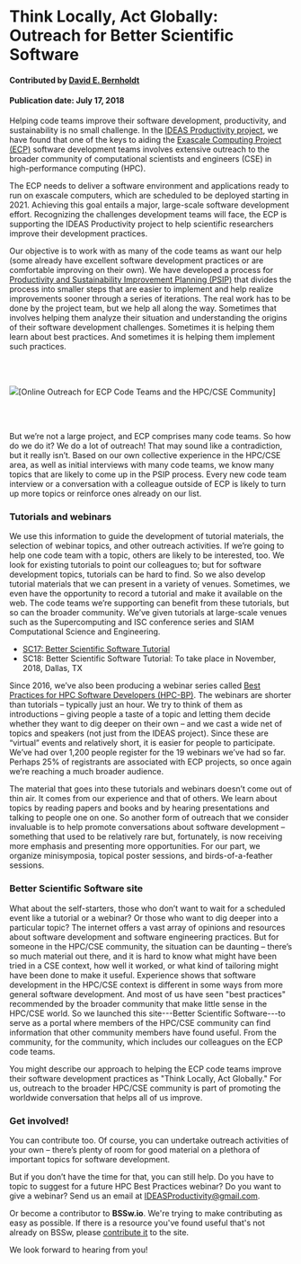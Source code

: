 # Think Locally, Act Globally: Outreach for Better Scientific Software

#### Contributed by [David E. Bernholdt](https://github.com/bernhold "David E. Bernholdt GitHub Profile")

#### Publication date: July 17, 2018

Helping code teams improve their software development, productivity, and sustainability is no small challenge. In the [IDEAS Productivity project](https://ideas-productivity.org), we have found that one of the keys to aiding the [Exascale Computing Project (ECP)](https://exascaleproject.org) software development teams involves extensive outreach to the broader community of computational scientists and engineers (CSE) in high-performance computing (HPC).

The ECP needs to deliver a software environment and applications ready to run on exascale computers, which are scheduled to be deployed starting in 2021. Achieving this goal entails a major, large-scale software development effort.  Recognizing the challenges development teams will face, the ECP is supporting the IDEAS Productivity project to help scientific researchers improve their development practices.

Our objective is to work with as many of the code teams as want our help (some already have excellent software development practices or are comfortable improving on their own).  We have developed a process for [Productivity and Sustainability Improvement Planning (PSIP)](https://bssw.io/resources/planning-for-better-software-psip-tools) that divides the process into smaller steps that are easier to implement and help realize improvements sooner through a series of iterations. The real work has to be done by the project team, but we help all along the way.  Sometimes that involves helping them analyze their situation and understanding the origins of their software development challenges.  Sometimes it is helping them learn about best practices.  And sometimes it is helping them implement such practices.

<br>
<br>

<img src='https://github.com/betterscientificsoftware/images/raw/master/Blog_OutreachForBSSw_1250_767.png' class='page' />[Online Outreach for ECP Code Teams and the HPC/CSE Community]

<br>
<br>

But we’re not a large project, and ECP comprises many code teams.  So how do we do it? We do a lot of outreach! That may sound like a contradiction, but it really isn’t.  Based on our own collective experience in the HPC/CSE area, as well as initial interviews with many code teams, we know many topics that are likely to come up in the PSIP process.  Every new code team interview or a conversation with a colleague outside of ECP is likely to turn up more topics or reinforce ones already on our list.  

### Tutorials and webinars
We use this information to guide the development of tutorial materials, the selection of webinar topics, and other outreach activities.  If we’re going to help one code team with a topic, others are likely to be interested, too.  We look for existing tutorials to point our colleagues to; but for software development topics, tutorials can be hard to find. So we also develop tutorial materials that we can present in a variety of venues.  Sometimes, we even have the opportunity to record a tutorial and make it available on the web.  The code teams we’re supporting can benefit from these tutorials, but so can the broader community.  We’ve given tutorials at large-scale venues such as the Supercomputing and ISC conference series and SIAM Computational Science and Engineering.

* [SC17: Better Scientific Software Tutorial](https://bssw.io/events/better-scientific-software-sc17-tutorial)
* SC18: Better Scientific Software Tutorial: To take place in November, 2018, Dallas, TX

Since 2016, we’ve also been producing a webinar series called [Best Practices for HPC Software Developers (HPC-BP)](https://ideas-productivity.org/events/hpc-best-practices-webinars/).  The webinars are shorter than tutorials – typically just an hour.  We try to think of them as introductions – giving people a taste of a topic and letting them decide whether they want to dig deeper on their own – and we cast a wide net of topics and speakers (not just from the IDEAS project).  Since these are “virtual” events and relatively short, it is easier for people to participate.  We’ve had over 1,200 people register for the 19 webinars we’ve had so far.  Perhaps 25% of registrants are associated with ECP projects, so once again we’re reaching a much broader audience.

The material that goes into these tutorials and webinars doesn’t come out of thin air.  It comes from our experience and that of others.  We learn about topics by reading papers and books and by hearing presentations and talking to people one on one.  So another form of outreach that we consider invaluable is to help promote conversations about software development – something that used to be relatively rare but, fortunately, is now receiving more emphasis and presenting more opportunities.  For our part, we organize minisymposia, topical poster sessions, and birds-of-a-feather sessions.

### Better Scientific Software site

What about the self-starters, those who don’t want to wait for a scheduled event like a tutorial or a webinar?  Or those who want to dig deeper into a particular topic?  The internet offers a vast array of opinions and resources about software development and software engineering practices.  But for someone in the HPC/CSE community, the situation can be daunting – there’s so much material out there, and it is hard to know what might have been tried in a CSE context, how well it worked, or what kind of tailoring might have been done to make it useful.  Experience shows that software development in the HPC/CSE context is different in some ways from more general software development.  And most of us have seen "best practices" recommended by the broader community that make little sense in the HPC/CSE world.  So we launched this site---Better Scientific Software---to serve as a portal where members of the HPC/CSE community can find information that other community members have found useful.  From the community, for the community, which includes our colleagues on the ECP code teams.

You might describe our approach to helping the ECP code teams improve their software development practices as "Think Locally, Act Globally."  For us, outreach to the broader HPC/CSE community is part of promoting the worldwide conversation that helps all of us improve.

### Get involved!

You can contribute too.  Of course, you can undertake outreach activities of your own – there’s plenty of room for good material on a plethora of important topics for software development.  

But if you don’t have the time for that, you can still help.  Do you have to topic to suggest for a future HPC Best Practices webinar?  Do you want to give a webinar?  Send us an email at [IDEASProductivity@gmail.com](IDEASProductivity@gmail.com).  

Or become a contributor to **BSSw.io**. We're trying to make contributing as easy as possible.  If there is a resource you've found useful that's not already on BSSw, please [contribute it](https://bssw.io/contributes/new) to the site.  

We look forward to hearing from you!


<!---
Publish: preview
RSS update: 
Categories: skills
Topics: Personal productivity and sustainability
Tags: bssw-blog-article
Level: 2
Prerequisites: defaults
Aggregate: none
--->
